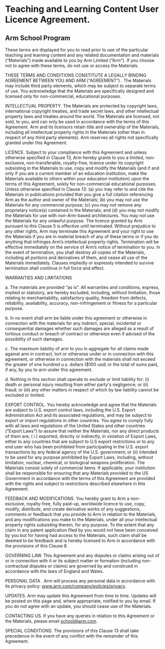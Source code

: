 # Teaching and Learning Content User Licence Agreement.
## Arm School Program
These terms are displayed for you to read prior to use of the particular teaching and learning content and any related documentation and materials (“Materials”) made available to you by Arm Limited (“Arm”). If you choose not to agree with these terms, do not use or access the Materials.

THESE TERMS AND CONDITIONS CONSTITUTE A LEGALLY BINDING AGREEMENT BETWEEN YOU AND ARM (“AGREEMENT”) . The Materials may include third party elements, which may be subject to separate terms of use. You acknowledge that the Materials are specifically designed and licensed only for non-commercial, educational purposes.

INTELLECTUAL PROPERTY. The Materials are protected by copyright laws, international copyright treaties, and trade secret laws, and other intellectual property laws and treaties around the world. The Materials are licensed, not sold, to you, and can only be used in accordance with the terms of this Agreement. Arm and its licensors retain title and ownership of the Materials, including all intellectual property rights in the Materials (other than in respect of any third party elements). Arm reserves all rights not specifically granted under this Agreement.

LICENCE. Subject to your compliance with this Agreement and unless otherwise specified in Clause 13, Arm hereby grants to you a limited, non-exclusive, non-transferable, royalty-free, licence under its copyright subsisting in the Materials to use, copy and modify the Materials (and if and only if you are a current member of an education institution, make the Materials available to others within your education institution) upon the terms of this Agreement, solely for non-commercial educational purposes. Unless otherwise specified in Clause 13: (a) you may refer to and cite the Materials in publications provided that you give a full citation referencing Arm as the author and owner of the Materials; (b) you may not use the Materials for any commercial purpose; (c) you may not remove any proprietary notice(s) contained in the Materials; and (d) you may not modify the Materials for use with non-Arm-based architectures. You may not use the Materials for any unlawful purpose. The licence granted by Arm pursuant to this Clause 5 is effective until terminated. Without prejudice to any other rights, Arm may terminate this Agreement and your right to use the Materials if you are in material breach of any of these terms or if you do anything that infringes Arm’s intellectual property rights. Termination will be effective immediately on the service of Arm’s notice of termination to you. In the event of termination, you shall destroy all copies of the Materials, including all portions and derivatives of them, and cease all use of the Materials immediately. Clauses impliedly or expressly intended to survive termination shall continue in full force and effect.

WARRANTIES AND LIMITATIONS

a. The materials are provided “as is”. All warranties and conditions, express, implied or statutory, are hereby excluded, including, without limitation, those relating to merchantability, satisfactory quality, freedom from defects, reliability, availability, accuracy, non-infringement or fitness for a particular purpose.

b. In no event shall arm be liable under this agreement or otherwise in connection with the materials for any indirect, special, incidental or consequential damages whether such damages are alleged as a result of tortious conduct or breach of contract or otherwise even if advised of the possibility of such damages.

c. The maximum liability of arm to you in aggregate for all claims made against arm in contract, tort or otherwise under or in connection with this agreement, or otherwise in connection with the materials shall not exceed the greater of one hundred u.s. dollars ($100 usd) or the total of sums paid, if any, by you to arm under this agreement.

d. Nothing in this section shall operate to exclude or limit liability for: (i) death or personal injury resulting from either party's negligence; or (ii) fraud; or (iii) any other matters in respect of which by law liability cannot be excluded or limited.

EXPORT CONTROL. You hereby acknowledge and agree that the Materials are subject to U.S. export control laws, including the U.S. Export Administration Act and its associated regulations, and may be subject to export or import regulations in other countries. You agree to comply fully with all laws and regulations of the United States and other countries (“Export Laws”) to assure that neither the Materials, nor any direct products of them are; ( i ) exported, directly or indirectly, in violation of Export Laws, either to any countries that are subject to U.S export restrictions or to any end user who has been prohibited from participating in the U.S. export transactions by any federal agency of the U.S. government; or (ii) intended to be used for any purpose prohibited by Export Laws, including, without limitation, nuclear, chemical, or biological weapons proliferation. The Materials consist solely of commercial items. If applicable, your institution shall be responsible for ensuring that any Materials provided to the US Government in accordance with the terms of this Agreement are provided with the rights and subject to restrictions described elsewhere in this Agreement.

FEEDBACK AND MODIFICATIONS. You hereby grant to Arm a non-exclusive, royalty-free, fully paid-up, worldwide licence to use, copy, modify, distribute, and create derivative works of any suggestions, comments or feedback that you provide to Arm in relation to the Materials, and any modifications you make to the Materials, under all your intellectual property rights subsisting therein, for any purpose. To the extent that any claim in any patent application filed by you would not have been conceived by you but for having had access to the Materials, such claim shall be deemed to be feedback and is hereby licensed to Arm in accordance with the provisions of this Clause 8.

GOVERNING LAW. This Agreement and any disputes or claims arising out of or in connection with it or its subject matter or formation (including non-contractual disputes or claims) are governed by and construed in accordance with the laws of England and Wales.

PERSONAL DATA . Arm will process any personal data in accordance with its privacy policy: www.arm.com/company/policies/privacy.

UPDATES. Arm may update this Agreement from time to time. Updates will be posted on this page and, where appropriate, notified to you by email. If you do not agree with an update, you should cease use of the Materials.

CONTACTING US. If you have any queries in relation to this Agreement or the Materials, please email school@arm.com.

SPECIAL CONDITIONS.  The provisions of this Clause 13 shall take precedence in the event of any conflict with the remainder of this Agreement.
